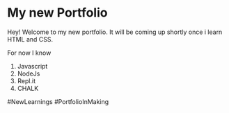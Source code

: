 # My new Portfolio

Hey! Welcome to my new portfolio. It will be coming up shortly once i learn HTML and CSS.

For now I know
1. Javascript
2. NodeJs
3. Repl.it
4. CHALK

#NewLearnings #PortfolioInMaking
